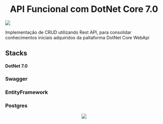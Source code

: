 <h1 align="center"> API Funcional com DotNet Core 7.0 </h1>
<img loading="lazy" src="[http://img.shields.io/static/v1?label=STATUS&message=EM%20DESENVOLVIMENTO&color=GREEN&style=for-the-badge]"/>

<p>Implementação de CRUD utilizando Rest API, para consolidar conhecimentos iniciais adquiridos da paltaforma DotNet Core WebApi</p>

## Stacks
#### DotNet 7.0
### Swagger
### EntityFramework
### Postgres
<p align="center">

<img loading="lazy" src="http://img.shields.io/static/v1?label=STATUS&message=EM%20DESENVOLVIMENTO&color=GREEN&style=for-the-badge"/>
</p>
 

